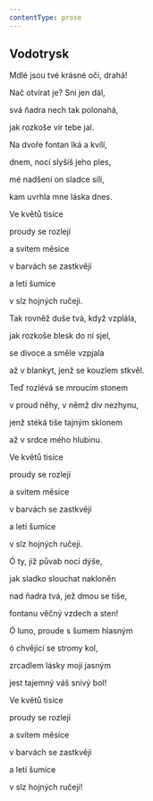 ```yaml
---
contentType: prose
---
```


## Vodotrysk

Mdlé jsou tvé krásné oči, drahá!

Nač otvírat je? Sni jen dál,

svá ňadra nech tak polonahá,

jak rozkoše vír tebe jal.

Na dvoře fontan lká a kvílí,

dnem, nocí slyšíš jeho ples,

mé nadšení on sladce sílí,

kam uvrhla mne láska dnes.

Ve květů tisíce

proudy se rozlejí

a svitem měsíce

v barvách se zastkvějí

a letí šumíce

v slz hojných ručeji.

Tak rovněž duše tvá, když vzplála,

jak rozkoše blesk do ní sjel,

se divoce a směle vzpjala

až v blankyt, jenž se kouzlem stkvěl.

Teď rozlévá se mroucím stonem

v proud něhy, v němž div nezhynu,

jenž stéká tiše tajným sklonem

až v srdce mého hlubinu.

Ve květů tisíce

proudy se rozlejí

a svitem měsíce

v barvách se zastkvějí

a letí šumíce

v slz hojných ručeji.

Ó ty, jíž půvab nocí dýše,

jak sladko slouchat nakloněn

nad ňadra tvá, jež dmou se tiše,

fontanu věčný vzdech a sten!

Ó luno, proude s šumem hlasným

ó chvějící se stromy kol,

zrcadlem lásky mojí jasným

jest tajemný váš snivý bol!

Ve květů tisíce

proudy se rozlejí

a svitem měsíce

v barvách se zastkvějí

a letí šumíce

v slz hojných ručeji!
